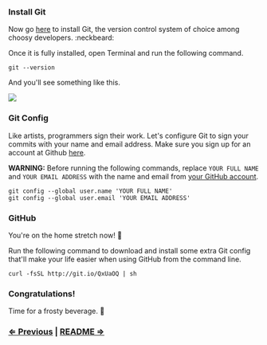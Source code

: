 ### Install Git

Now go [here](http://git-scm.com/download/mac) to install Git, the version control system of choice among choosy developers. :neckbeard:

Once it is fully installed, open Terminal and run the following command.

```
git --version
```

And you'll see something like this.

![](https://i.imgur.com/jBSs1qR.png)


### Git Config

Like artists, programmers sign their work. Let's configure Git to sign your commits with your name and email address. Make sure you sign up for an account at Github [here](https://github.com).

**WARNING:** Before running the following commands, replace `YOUR FULL NAME` and `YOUR EMAIL ADDRESS` with the name and email from [your GitHub account](https://github.com/settings/profile).

```
git config --global user.name 'YOUR FULL NAME'
git config --global user.email 'YOUR EMAIL ADDRESS'
```


### GitHub

You're on the home stretch now! :racehorse:

Run the following command to download and install some extra Git config that'll make your life easier when using GitHub from the command line.


```
curl -fsSL http://git.io/QxUaOQ | sh
```

### Congratulations!

Time for a frosty beverage. :beers:


### [⇐ Previous](2_sublime_text.md) | [README ⇒](../../../../)
